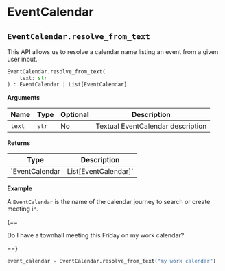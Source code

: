# EventCalendar

## `EventCalendar.resolve_from_text`

This API allows us to resolve a calendar name listing an event from a given user input.

``` py
EventCalendar.resolve_from_text(
    text: str
) : EventCalendar | List[EventCalendar]
```

**Arguments**

| Name          | Type          | Optional  | Description                              |
| ------------- | --------------| --------- | ---------------------------------------- |
| `text`        | `str`         | No        | Textual EventCalendar description        |

**Returns**

| Type          | Description       |
| ------------- | ----------------- |
| `EventCalendar | List[EventCalendar]`    | `EventCalendar` object or a list of `EventCalendar` objects based on the `text` parameter to this function. |

**Example**

A `EventCalendar` is the name of the calendar journey to search or create meeting in.

{==

Do I have a townhall meeting this Friday on my work calendar?

==}

``` py
event_calendar = EventCalendar.resolve_from_text("my work calendar")
```
